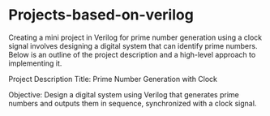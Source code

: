 # Projects-based-on-verilog

Creating a mini project in Verilog for prime number generation using a clock signal involves designing a digital system that can identify prime numbers. Below is an outline of the project description and a high-level approach to implementing it.

Project Description 
Title: Prime Number Generation with Clock

Objective: Design a digital system using Verilog that generates prime numbers and outputs them in sequence, synchronized with a clock signal.
